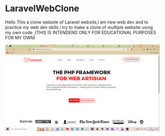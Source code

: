 # LaravelWebClone

Hello This  a clone website of Laravel website,i am new web dev and to practice my web dev skills i try to make a clone of multiple website using my own code
,(THIS IS INTENDEND ONLY FOR EDUCATIONAL PURPOSES FOR MY OWN)

![image info](./images/cloneee.png)
